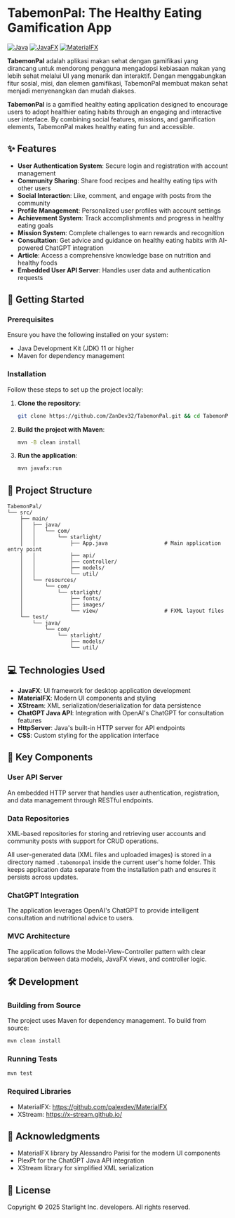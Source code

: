 # TabemonPal: The Healthy Eating Gamification App


[![Java](https://img.shields.io/badge/Java-17-red.svg)](https://openjdk.java.net/)
[![JavaFX](https://img.shields.io/badge/JavaFX-19-blue.svg)](https://openjfx.io/)
[![MaterialFX](https://img.shields.io/badge/MaterialFX-11.13.5-purple.svg)](https://github.com/palexdev/MaterialFX)

**TabemonPal** adalah aplikasi makan sehat dengan gamifikasi yang dirancang untuk mendorong pengguna mengadopsi kebiasaan makan yang lebih sehat melalui UI yang menarik dan interaktif. Dengan menggabungkan fitur sosial, misi, dan elemen gamifikasi, TabemonPal membuat makan sehat menjadi menyenangkan dan mudah diakses.

**TabemonPal** is a gamified healthy eating application designed to encourage users to adopt healthier eating habits through an engaging and interactive user interface. By combining social features, missions, and gamification elements, TabemonPal makes healthy eating fun and accessible.

## ✨ Features

- **User Authentication System**: Secure login and registration with account management
- **Community Sharing**: Share food recipes and healthy eating tips with other users
- **Social Interaction**: Like, comment, and engage with posts from the community
- **Profile Management**: Personalized user profiles with account settings
- **Achievement System**: Track accomplishments and progress in healthy eating goals
- **Mission System**: Complete challenges to earn rewards and recognition
- **Consultation**: Get advice and guidance on healthy eating habits with AI-powered ChatGPT integration
- **Article**: Access a comprehensive knowledge base on nutrition and healthy foods
- **Embedded User API Server**: Handles user data and authentication requests

## 🚀 Getting Started

### Prerequisites

Ensure you have the following installed on your system:
- Java Development Kit (JDK) 11 or higher
- Maven for dependency management

### Installation

Follow these steps to set up the project locally:

1. **Clone the repository**:
   ```bash
   git clone https://github.com/ZanDev32/TabemonPal.git && cd TabemonPal
   ```

2. **Build the project with Maven**:
   ```bash
   mvn -B clean install
   ```

3. **Run the application**:
   ```bash
   mvn javafx:run
   ```

## 📂 Project Structure

```
TabemonPal/
└── src/
    ├── main/
    │   ├── java/
    │   │   └── com/
    │   │       └── starlight/
    │   │           ├── App.java                  # Main application entry point
    │   │           ├── api/
    │   │           ├── controller/
    │   │           ├── models/
    │   │           └── util/
    │   └── resources/
    │       └── com/
    │           └── starlight/
    │               ├── fonts/
    │               ├── images/
    │               └── view/                     # FXML layout files
    └── test/
        └── java/
            └── com/
                └── starlight/
                    ├── models/
                    └── util/
```

## 💻 Technologies Used

- **JavaFX**: UI framework for desktop application development
- **MaterialFX**: Modern UI components and styling
- **XStream**: XML serialization/deserialization for data persistence
- **ChatGPT Java API**: Integration with OpenAI's ChatGPT for consultation features
- **HttpServer**: Java's built-in HTTP server for API endpoints
- **CSS**: Custom styling for the application interface

## 🌟 Key Components

### User API Server
An embedded HTTP server that handles user authentication, registration, and data management through RESTful endpoints.

### Data Repositories
XML-based repositories for storing and retrieving user accounts and community posts with support for CRUD operations.

All user-generated data (XML files and uploaded images) is stored in a directory named `.tabemonpal` inside the current user's home folder. This keeps application data separate from the installation path and ensures it persists across updates.

### ChatGPT Integration
The application leverages OpenAI's ChatGPT to provide intelligent consultation and nutritional advice to users.

### MVC Architecture
The application follows the Model-View-Controller pattern with clear separation between data models, JavaFX views, and controller logic.

## 🛠️ Development

### Building from Source

The project uses Maven for dependency management. To build from source:

```bash
mvn clean install
```

### Running Tests

```bash
mvn test
```

### Required Libraries

- MaterialFX: https://github.com/palexdev/MaterialFX
- XStream: https://x-stream.github.io/

## 🙏 Acknowledgments

- MaterialFX library by Alessandro Parisi for the modern UI components
- PlexPt for the ChatGPT Java API integration
- XStream library for simplified XML serialization

## 📄 License

Copyright © 2025 Starlight Inc. developers. All rights reserved.    

